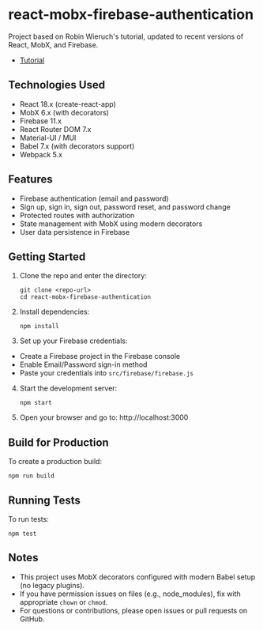 # react-mobx-firebase-authentication

Project based on Robin Wieruch's tutorial, updated to recent versions of React, MobX, and Firebase.

* [Tutorial](https://www.robinwieruch.de/complete-firebase-authentication-react-tutorial/)


## Technologies Used

- React 18.x (create-react-app)
- MobX 6.x (with decorators)
- Firebase 11.x
- React Router DOM 7.x
- Material-UI / MUI
- Babel 7.x (with decorators support)
- Webpack 5.x

## Features

- Firebase authentication (email and password)
- Sign up, sign in, sign out, password reset, and password change
- Protected routes with authorization
- State management with MobX using modern decorators
- User data persistence in Firebase

## Getting Started

1. Clone the repo and enter the directory:
   
   ```
   git clone <repo-url>
   cd react-mobx-firebase-authentication
   ```

2. Install dependencies:
   
   ```
   npm install
   ```

3. Set up your Firebase credentials:

- Create a Firebase project in the Firebase console  
- Enable Email/Password sign-in method  
- Paste your credentials into `src/firebase/firebase.js`

4. Start the development server:
   
   ```
   npm start
   ```

5. Open your browser and go to: http://localhost:3000

## Build for Production

To create a production build:

```
npm run build
```

## Running Tests

To run tests:

```
npm test
```

## Notes

- This project uses MobX decorators configured with modern Babel setup (no legacy plugins).  
- If you have permission issues on files (e.g., node_modules), fix with appropriate `chown` or `chmod`.  
- For questions or contributions, please open issues or pull requests on GitHub.

